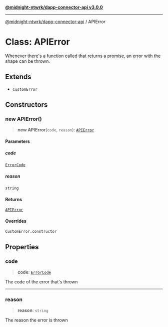 [**@midnight-ntwrk/dapp-connector-api v3.0.0**](../README.md)

***

[@midnight-ntwrk/dapp-connector-api](../globals.md) / APIError

# Class: APIError

Whenever there's a function called that returns a promise,
an error with the shape can be thrown.

## Extends

- `CustomError`

## Constructors

### new APIError()

> **new APIError**(`code`, `reason`): [`APIError`](APIError.md)

#### Parameters

##### code

[`ErrorCode`](../type-aliases/ErrorCode.md)

##### reason

`string`

#### Returns

[`APIError`](APIError.md)

#### Overrides

`CustomError.constructor`

## Properties

### code

> **code**: [`ErrorCode`](../type-aliases/ErrorCode.md)

The code of the error that's thrown

***

### reason

> **reason**: `string`

The reason the error is thrown
